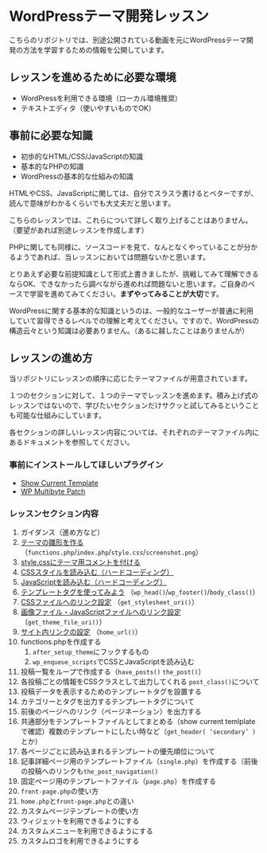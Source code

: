 # WordPressテーマ開発レッスン
こちらのリポジトリでは、別途公開されている動画を元にWordPressテーマ開発の方法を学習するための情報を公開しています。

## レッスンを進めるために必要な環境
- WordPressを利用できる環境（ローカル環境推奨）
- テキストエディタ（使いやすいものでOK）

## 事前に必要な知識
- 初歩的なHTML/CSS/JavaScriptの知識
- 基本的なPHPの知識
- WordPressの基本的な仕組みの知識

HTMLやCSS、JavaScriptに関しては、自分でスラスラ書けるとベターですが、読んで意味がわかるくらいでも大丈夫だと思います。

こちらのレッスンでは、これらについて詳しく取り上げることはありません。（要望があれば別途レッスンを作成します）

PHPに関しても同様に、ソースコードを見て、なんとなくやっていることが分かるようであれば、当レッスンにおいては問題ないかと思います。

とりあえず必要な前提知識として形式上書きましたが、挑戦してみて理解できるならOK、できなかったら調べながら進めれば問題ないと思います。ご自身のペースで学習を進めてみてください。**まずやってみることが大切**です。

WordPressに関する基本的な知識というのは、一般的なユーザーが普通に利用していて習得できるレベルでの理解と考えてください。ですので、WordPressの構造云々という知識は必要ありません。（あるに越したことはありませんが）

## レッスンの進め方
当リポジトリにレッスンの順序に応じたテーマファイルが用意されています。

１つのセクションに対して、１つのテーマでレッスンを進めます。積み上げ式のレッスンではないので、学びたいセクションだけサクッと試してみるということも可能な仕組みにしています。

各セクションの詳しいレッスン内容については、それぞれのテーマファイル内にあるドキュメントを参照してください。

### 事前にインストールしてほしいプラグイン
* [Show Current Template](https://ja.wordpress.org/plugins/show-current-template/)
* [WP Multibyte Patch](https://ja.wordpress.org/plugins/wp-multibyte-patch/)

### レッスンセクション内容
1. ガイダンス（進め方など）
1. [テーマの雛形を作る](https://github.com/Olein-jp/wp-theme-develop-lesson/tree/master/wp-lesson-01)（`functions.php`/`index.php`/`style.css`/`screenshot.png`）
1. [style.cssにテーマ用コメントを付ける](https://github.com/Olein-jp/wp-theme-develop-lesson/tree/master/wp-lesson-02)
1. [CSSスタイルを読み込む（ハードコーディング）](https://github.com/Olein-jp/wp-theme-develop-lesson/tree/master/wp-lesson-03)
1. [JavaScriptを読み込む（ハードコーディング）](https://github.com/Olein-jp/wp-theme-develop-lesson/tree/master/wp-lesson-04)
1. [テンプレートタグを使ってみよう](https://github.com/Olein-jp/wp-theme-develop-lesson/tree/master/wp-lesson-05) （`wp_head()`/`wp_footer()`/`body_class()`）
1. [CSSファイルへのリンク設定](https://github.com/Olein-jp/wp-theme-develop-lesson/tree/master/wp-lesson-06) （`get_stylesheet_uri()`）
1. [画像ファイル・JavaScriptファイルへのリンク設定](https://github.com/Olein-jp/wp-theme-develop-lesson/tree/master/wp-lesson-07) （`get_theme_file_uri()`）
1. [サイト内リンクの設定](https://github.com/Olein-jp/wp-theme-develop-lesson/tree/master/wp-lesson-08) （`home_url()`）
1. functions.phpを作成する
	1. `after_setup_theme`にフックするもの
	1. `wp_enqueue_scripts`でCSSとJavaScriptを読み込む
1. 投稿一覧をループで作成する（`have_posts()` `the_post()`）
1. 各投稿ごとの情報をCSSクラスとして出力してくれる `post_class()`について
1. 投稿データを表示するためのテンプレートタグを設置する
1. カテゴリーとタグを出力するテンプレートタグについて
1. 前後のページへのリンク（ページネーション）を出力する
1. 共通部分をテンプレートファイルとしてまとめる（show current temlplateで確認）複数のテンプレートにしたい時など（`get_header( ‘secondary’ )`とか）
1. 各ページごとに読み込まれるテンプレートの優先順位について
1. 記事詳細ページ用のテンプレートファイル（`single.php`）を作成する（前後の投稿へのリンクも`the_post_navigation()`
1. 固定ページ用のテンプレートファイル（`page.php`）を作成する 
1. `front-page.php`の使い方
1. `home.php`と`front-page.php`との違い
1. カスタムページテンプレートの使い方
1. ウィジェットを利用できるようにする
1. カスタムメニューを利用できるようにする
1. カスタムロゴを利用できるようにする